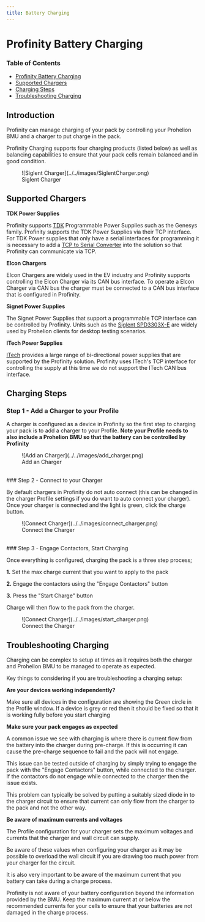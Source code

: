```yaml
---
title: Battery Charging
---
```


# Profinity Battery Charging

### Table of Contents

- [Profinity Battery Charging](#profinity-battery-charging)
- [Supported Chargers](#supported-chargers)
- [Charging Steps](#charging-steps)
- [Troubleshooting Charging](#troubleshooting-charging)

## Introduction

Profinity can manage charging of your pack by controlling your Prohelion BMU and a charger to put charge in the pack.

Profinity Charging supports four charging products (listed below) as well as balancing capabilities to ensure that your pack cells remain balanced and in good condition.

<figure markdown>
![Siglent Charger](../../images/SiglentCharger.png)
<figcaption>Siglent Charger</figcaption>
</figure>

## Supported Chargers

**TDK Power Supplies**

Profinity supports [TDK](https://www.tdk.com) Programmable Power Supplies such as the Genesys family. Profinity supports the TDK Power Supplies via their TCP interface.  For TDK Power supplies that only have a serial interfaces for programming it is necessary to add a [TCP to Serial Converter](https://www.jaycar.com.au/serial-to-ethernet-converter/p/XC4134) into the solution so that Profinity can communicate via TCP.

**Elcon Chargers**

Elcon Chargers are widely used in the EV industry and Profinity supports controlling the Elcon Charger via its CAN bus interface. To operate a Elcon Charger via CAN bus the charger must be connected to a CAN bus interface that is configured in Profinity.

**Signet Power Supplies**

The Signet Power Supplies that support a programmable TCP interface can be controlled by Profinity.  Units such as the [Siglent SPD3303X-E](https://siglentna.com/power-supplies/spd3303x-spd3303x-e-series-programmable-dc-power-supply/) are widely used by Prohelion clients for desktop testing scenarios.

**ITech Power Supplies**

[ITech](https://www.itechate.com/en/) provides a large range of bi-directional power supplies that are supported by the Profinity solution.  Profinity uses ITech's TCP interface for controlling the supply at this time we do not support the ITech CAN bus interface.

## Charging Steps

### Step 1 - Add a Charger to your Profile

A charger is configured as a device in Profinity so the first step to charging your pack is to add a charger to your Profile.  **Note your Profile needs to also include a Prohelion BMU so that the battery can be controlled by Profinity**

<figure markdown>
![Add an Charger](../../images/add_charger.png)
<figcaption>Add an Charger</figcaption>
</figure>

<br>
### Step 2 - Connect to your Charger

By default chargers in Profinity do not auto connect (this can be changed in the charger Profile settings if you do want to auto connect your charger).  Once your charger is connected and the light is green, click the charge button. 

<figure markdown>
![Connect Charger](../../images/connect_charger.png)
<figcaption>Connect the Charger</figcaption>
</figure>

<br>
### Step 3 - Engage Contactors, Start Charging

Once everything is configured, charging the pack is a three step process;

__1.__ Set the max charge current that you want to apply to the pack

__2.__ Engage the contactors using the "Engage Contactors" button

__3.__ Press the "Start Charge" button

Charge will then flow to the pack from the charger.

<figure markdown>
![Connect Charger](../../images/start_charger.png)
<figcaption>Connect the Charger</figcaption>
</figure>


## Troubleshooting Charging

Charging can be complex to setup at times as it requires both the charger and Prohelion BMU to be managed to operate as expected.

Key things to considering if you are troubleshooting a charging setup:

**Are your devices working independently?**

Make sure all devices in the configuration are showing the Green circle in the Profile window.  If a device is grey or red then it should be fixed so that it is working fully before you start charging

**Make sure your pack engages as expected**

A common issue we see with charging is where there is current flow from the battery into the charger during pre-charge.  If this is occurring it can cause the pre-charge sequence to fail and the pack will not engage.  

This issue can be tested outside of charging by simply trying to engage the pack with the "Engage Contactors" button, while connected to the charger.  If the contactors do not engage while connected to the charger then the issue exists.

This problem can typically be solved by putting a suitably sized diode in to the charger circuit to ensure that current can only flow from the charger to the pack and not the other way.

**Be aware of maximum currents and voltages**

The Profile configuration for your charger sets the maximum voltages and currents that the charger and wall circuit can supply.

Be aware of these values when configuring your charger as it may be possible to overload the wall circuit if you are drawing too much power from your charger for the circuit.

It is also very important to be aware of the maximum current that you battery can take during a charge process.  

Profinity is not aware of your battery configuration beyond the information provided by the BMU.  Keep the maximum current at or below the recommended currents for your cells to ensure that your batteries are not damaged in the charge process.